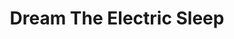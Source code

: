---
title: "Dream The Electric Sleep"
summary: "Rock band from Lexington, KY USA. Formed in 2009."
image: "dream-the-electric-sleep.jpg"
apple_music_artist_url: "https://music.apple.com/gb/artist/dream-the-electric-sleep/427396008"
---